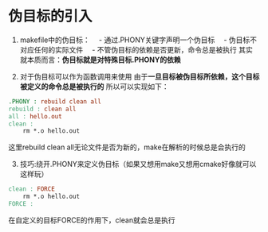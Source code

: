 # 伪目标的引入
1. makefile中的伪目标：
&emsp;- 通过.PHONY关键字声明一个伪目标
&emsp;- 伪目标不对应任何的实际文件
&emsp;- 不管伪目标的依赖是否更新，命令总是被执行
其实就本质而言：**伪目标就是对特殊目标.PHONY的依赖**


2. 对于伪目标可以作为函数调用来使用
由于**一旦目标被伪目标所依赖，这个目标被定义的命令总是被执行的**
所以可以实现如下：
```makefile
.PHONY : rebuild clean all
rebuild : clean all
all : hello.out
clean :
	rm *.o hello.out
```
这里rebuild clean all无论文件是否为新的，make在解析的时候总是会执行的

3. 技巧:绕开.PHONY来定义伪目标（如果又想用make又想用cmake好像就可以这样玩）
```makefile
clean : FORCE
	rm *.o hello.out
FORCE :	
```
在自定义的目标FORCE的作用下，clean就会总是执行

